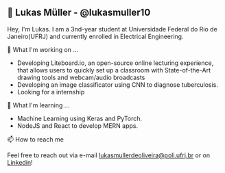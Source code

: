 ## 👋 Lukas Müller - @lukasmuller10
Hey, I'm Lukas. I am a 3nd-year student at Universidade Federal do Rio de Janeiro(UFRJ) and currently enrolled in Electrical Engineering.

🔭 What I'm working on ...
      <ul>
        <li>Developing Liteboard.io, an open-source online lecturing experience, that allows users to quickly set up a classroom with State-of-the-Art drawing tools and webcam/audio broadcasts
        </li>
        <li>Developing an image classificator using CNN to diagnose tuberculosis.</li>
        <li>Looking for a internship</li>
      </ul> 

🌱 What I'm learning ...
      <ul>
        <li>Machine Learning using Keras and PyTorch.</li>
        <li>NodeJS and React to develop MERN apps.</li>
      </ul> 

📫 How to reach me

Feel free to reach out via e-mail lukasmullerdeoliveira@poli.ufrj.br or on [Linkedin](https://www.linkedin.com/in/lukas-m%C3%BCller-de-oliveira-437b08189/?locale=en_US)!

<!--
**lukasmuller10/lukasmuller10** is a ✨ _special_ ✨ repository because its `README.md` (this file) appears on your GitHub profile.

Here are some ideas to get you started:

- 🔭 I’m currently working on ...
- 🌱 I’m currently learning ...
- 👯 I’m looking to collaborate on ...
- 🤔 I’m looking for help with ...
- 💬 Ask me about ...
- 📫 How to reach me: ...
- 😄 Pronouns: ...
- ⚡ Fun fact: ...
-->
